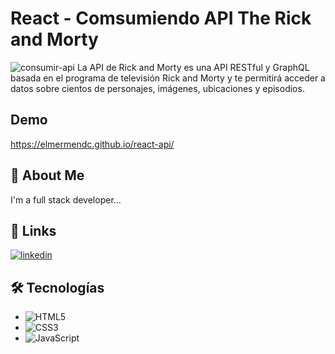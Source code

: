 
# React - Comsumiendo API The Rick and Morty
![consumir-api](https://user-images.githubusercontent.com/118638694/209294928-4d47856b-1239-40fa-a84c-e073ffebf8bd.png)
 La API de Rick and Morty es una API RESTful y GraphQL basada en el programa de televisión Rick and Morty y te permitirá acceder a datos sobre cientos de personajes, imágenes, ubicaciones y episodios.


## Demo

https://elmermendc.github.io/react-api/


## 🚀 About Me
I'm a full stack developer...


## 🔗 Links
[![linkedin](https://img.shields.io/badge/linkedin-0A66C2?style=for-the-badge&logo=linkedin&logoColor=white)](https://www.linkedin.com/in/elmermendozac/)


## 🛠 Tecnologías
* ![HTML5](https://img.shields.io/badge/html5-%23E34F26.svg?style=for-the-badge&logo=html5&logoColor=white)
* ![CSS3](https://img.shields.io/badge/css3-%231572B6.svg?style=for-the-badge&logo=css3&logoColor=white)
* ![JavaScript](https://img.shields.io/badge/javascript-%23323330.svg?style=for-the-badge&logo=javascript&logoColor=%23F7DF1E)

